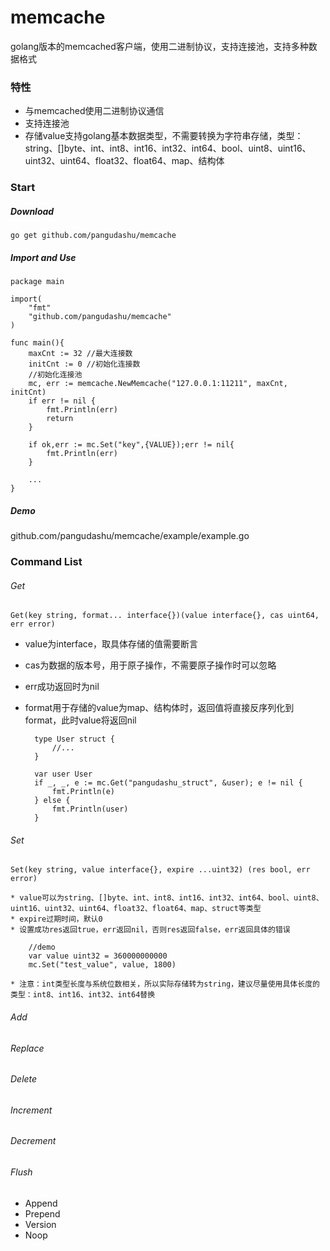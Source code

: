 # memcache
golang版本的memcached客户端，使用二进制协议，支持连接池，支持多种数据格式

### 特性
* 与memcached使用二进制协议通信
* 支持连接池
* 存储value支持golang基本数据类型，不需要转换为字符串存储，类型：string、[]byte、int、int8、int16、int32、int64、bool、uint8、uint16、uint32、uint64、float32、float64、map、结构体

### Start
##### Download

    go get github.com/pangudashu/memcache

##### Import and Use

    package main

    import(
        "fmt"
        "github.com/pangudashu/memcache"
    )

    func main(){
        maxCnt := 32 //最大连接数
        initCnt := 0 //初始化连接数
        //初始化连接池
        mc, err := memcache.NewMemcache("127.0.0.1:11211", maxCnt, initCnt)
        if err != nil {
            fmt.Println(err)
            return
        }

        if ok,err := mc.Set("key",{VALUE});err != nil{
            fmt.Println(err)
        }

        ...
    }

##### Demo
github.com/pangudashu/memcache/example/example.go

### Command List
###### Get

    Get(key string, format... interface{})(value interface{}, cas uint64, err error)
    
* value为interface，取具体存储的值需要断言
* cas为数据的版本号，用于原子操作，不需要原子操作时可以忽略
* err成功返回时为nil
* format用于存储的value为map、结构体时，返回值将直接反序列化到format，此时value将返回nil 
    
        type User struct {
            //...
        }

        var user User
        if _, _, e := mc.Get("pangudashu_struct", &user); e != nil {
            fmt.Println(e)
        } else {
            fmt.Println(user)
        }


###### Set
    
    Set(key string, value interface{}, expire ...uint32) (res bool, err error)

    * value可以为string、[]byte、int、int8、int16、int32、int64、bool、uint8、uint16、uint32、uint64、float32、float64、map、struct等类型
    * expire过期时间，默认0
    * 设置成功res返回true，err返回nil，否则res返回false，err返回具体的错误

        //demo
        var value uint32 = 360000000000
        mc.Set("test_value", value, 1800)

    * 注意：int类型长度与系统位数相关，所以实际存储转为string，建议尽量使用具体长度的类型：int8、int16、int32、int64替换
###### Add
###### Replace
###### Delete
###### Increment
###### Decrement
###### Flush
* Append
* Prepend
* Version
* Noop



